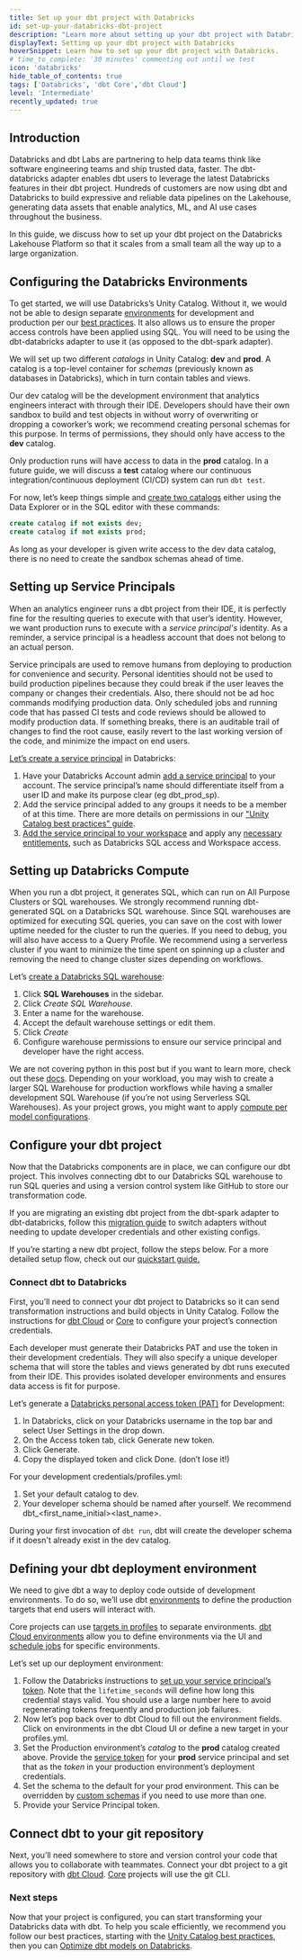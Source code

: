 ```yaml
---
title: Set up your dbt project with Databricks
id: set-up-your-databricks-dbt-project
description: "Learn more about setting up your dbt project with Databricks."
displayText: Setting up your dbt project with Databricks
hoverSnippet: Learn how to set up your dbt project with Databricks.
# time_to_complete: '30 minutes' commenting out until we test
icon: 'databricks'
hide_table_of_contents: true
tags: ['Databricks', 'dbt Core','dbt Cloud']
level: 'Intermediate'
recently_updated: true
---
```


<div style={{maxWidth: '900px'}}>

## Introduction

Databricks and dbt Labs are partnering to help data teams think like software engineering teams and ship trusted data, faster. The dbt-databricks adapter enables dbt users to leverage the latest Databricks features in their dbt project. Hundreds of customers are now using dbt and Databricks to build expressive and reliable data pipelines on the Lakehouse, generating data assets that enable analytics, ML, and AI use cases throughout the business.

In this guide, we discuss how to set up your dbt project on the Databricks Lakehouse Platform so that it scales from a small team all the way up to a large organization.

## Configuring the Databricks Environments

To get started, we will use Databricks’s Unity Catalog. Without it, we would not be able to design separate [environments](https://docs.getdbt.com/docs/collaborate/environments) for development and production per our [best practices](https://docs.getdbt.com/best-practices/how-we-structure/1-guide-overview). It also allows us to ensure the proper access controls have been applied using SQL. You will need to be using the dbt-databricks adapter to use it (as opposed to the dbt-spark adapter).

We will set up two different *catalogs* in Unity Catalog: **dev** and **prod**. A catalog is a top-level container for *schemas* (previously known as databases in Databricks), which in turn contain tables and views.

Our dev catalog will be the development environment that analytics engineers interact with through their IDE. Developers should have their own sandbox to build and test objects in without worry of overwriting or dropping a coworker’s work; we recommend creating personal schemas for this purpose. In terms of permissions, they should only have access to the **dev** catalog.

Only production runs will have access to data in the **prod** catalog. In a future guide, we will discuss a **test** catalog where our continuous integration/continuous deployment (CI/CD) system can run `dbt test`.

For now, let’s keep things simple and [create two catalogs](https://docs.databricks.com/sql/language-manual/sql-ref-syntax-ddl-create-catalog.html)  either using the Data Explorer or in the SQL editor with these commands:

```sql
create catalog if not exists dev;
create catalog if not exists prod;
```

As long as your developer is given write access to the dev data catalog, there is no need to create the sandbox schemas ahead of time.

## Setting up Service Principals

When an analytics engineer runs a dbt project from their IDE, it is perfectly fine for the resulting queries to execute with that user’s identity. However, we want production runs to execute with a *service principal's* identity. As a reminder, a service principal is a headless account that does not belong to an actual person.

Service principals are used to remove humans from deploying to production for convenience and security. Personal identities should not be used to build production pipelines because they could break if the user leaves the company or changes their credentials. Also, there should not be ad hoc commands modifying production data. Only scheduled jobs and running code that has passed CI tests and code reviews should be allowed to modify production data. If something breaks, there is an auditable trail of changes to find the root cause, easily revert to the last working version of the code, and minimize the impact on end users.

[Let’s create a service principal](https://docs.databricks.com/administration-guide/users-groups/service-principals.html#add-a-service-principal-to-your-databricks-account) in Databricks:

1. Have your Databricks Account admin [add a service principal](https://docs.databricks.com/administration-guide/users-groups/service-principals.html#add-a-service-principal-to-your-databricks-account) to your account. The service principal’s name should differentiate itself from a user ID and make its purpose clear (eg dbt_prod_sp).
2. Add the service principal added to any groups it needs to be a member of at this time. There are more details on permissions in our ["Unity Catalog best practices" guide](/best-practices/dbt-unity-catalog-best-practices).
3. [Add the service principal to your workspace](https://docs.databricks.com/administration-guide/users-groups/service-principals.html#add-a-service-principal-to-a-workspace) and apply any [necessary entitlements](https://docs.databricks.com/administration-guide/users-groups/service-principals.html#add-a-service-principal-to-a-workspace-using-the-admin-console), such as Databricks SQL access and Workspace access.

## Setting up Databricks Compute

When you run a dbt project, it generates SQL, which can run on All Purpose Clusters or SQL warehouses. We strongly recommend running dbt-generated SQL on a Databricks SQL warehouse. Since SQL warehouses are optimized for executing SQL queries, you can save on the cost with lower uptime needed for the cluster to run the queries. If you need to debug, you will also have access to a Query Profile. We recommend using a serverless cluster if you want to minimize the time spent on spinning up a cluster and removing the need to change cluster sizes depending on workflows.

Let’s [create a Databricks SQL warehouse](https://docs.databricks.com/sql/admin/sql-endpoints.html#create-a-sql-warehouse):

1. Click **SQL Warehouses** in the sidebar.
2. Click *Create SQL Warehouse*.
3. Enter a name for the warehouse.
4. Accept the default warehouse settings or edit them.
5. Click *Create*
6. Configure warehouse permissions to ensure our service principal and developer have the right access.

We are not covering python in this post but if you want to learn more, check out these [docs](https://docs.getdbt.com/docs/build/python-models#specific-data-platforms). Depending on your workload, you may wish to create a larger SQL Warehouse for production workflows while having a smaller development SQL Warehouse (if you’re not using Serverless SQL Warehouses). As your project grows, you might want to apply [compute per model configurations](/reference/resource-configs/databricks-configs#specifying-the-compute-for-models). 

## Configure your dbt project

Now that the Databricks components are in place, we can configure our dbt project. This involves connecting dbt to our Databricks SQL warehouse to run SQL queries and using a version control system like GitHub to store our transformation code.

If you are migrating an existing dbt project from the dbt-spark adapter to dbt-databricks, follow this [migration guide](/guides/migrate-from-spark-to-databricks) to switch adapters without needing to update developer credentials and other existing configs.

If you’re starting a new dbt project, follow the steps below. For a more detailed setup flow, check out our [quickstart guide.](/guides/databricks)

### Connect dbt to Databricks

First, you’ll need to connect your dbt project to Databricks so it can send transformation instructions and build objects in Unity Catalog. Follow the instructions for [dbt Cloud](/guides/databricks?step=4) or [Core](https://docs.getdbt.com/reference/warehouse-setups/databricks-setup) to configure your project’s connection credentials.

Each developer must generate their Databricks PAT and use the token in their development credentials. They will also specify a unique developer schema that will store the tables and views generated by dbt runs executed from their IDE. This provides isolated developer environments and ensures data access is fit for purpose.

Let’s generate a [Databricks personal access token (PAT)](https://docs.databricks.com/sql/user/security/personal-access-tokens.html) for Development:

1. In Databricks, click on your Databricks username in the top bar and select User Settings in the drop down.
2. On the Access token tab, click Generate new token.
3. Click Generate.
4. Copy the displayed token and click Done. (don’t lose it!)


For your development credentials/profiles.yml:

1. Set your default catalog to dev.
2. Your developer schema should be named after yourself. We recommend dbt_<first_name_initial><last_name>.

During your first invocation of `dbt run`, dbt will create the developer schema if it doesn't already exist in the dev catalog.

## Defining your dbt deployment environment

We need to give dbt a way to deploy code outside of development environments. To do so, we’ll use dbt [environments](https://docs.getdbt.com/docs/collaborate/environments) to define the production targets that end users will interact with.

Core projects can use [targets in profiles](https://docs.getdbt.com/docs/core/connection-profiles#understanding-targets-in-profiles) to separate environments. [dbt Cloud environments](https://docs.getdbt.com/docs/cloud/develop-in-the-cloud#set-up-and-access-the-cloud-ide) allow you to define environments via the UI and [schedule jobs](/guides/databricks#create-and-run-a-job) for specific environments.

Let’s set up our deployment environment:

1. Follow the Databricks instructions to [set up your service principal’s token](https://docs.databricks.com/dev-tools/service-principals.html#use-curl-or-postman). Note that the `lifetime_seconds` will define how long this credential stays valid. You should use a large number here to avoid regenerating tokens frequently and production job failures.
2. Now let’s pop back over to dbt Cloud to fill out the environment fields. Click on environments in the dbt Cloud UI or define a new target in your profiles.yml.
3. Set the Production environment’s *catalog* to the **prod** catalog created above. Provide the [service token](https://docs.databricks.com/administration-guide/users-groups/service-principals.html#manage-access-tokens-for-a-service-principal) for your **prod** service principal and set that as the *token* in your production environment’s deployment credentials.
4. Set the schema to the default for your prod environment. This can be overridden by [custom schemas](https://docs.getdbt.com/docs/build/custom-schemas#what-is-a-custom-schema) if you need to use more than one.
5. Provide your Service Principal token.

## Connect dbt to your git repository

Next, you’ll need somewhere to store and version control your code that allows you to collaborate with teammates. Connect your dbt project to a git repository with [dbt Cloud](/guides/databricks#set-up-a-dbt-cloud-managed-repository). [Core](/guides/manual-install#create-a-repository) projects will use the git CLI.

### Next steps

Now that your project is configured, you can start transforming your Databricks data with dbt. To help you scale efficiently, we recommend you follow our best practices, starting with the [Unity Catalog best practices](/best-practices/dbt-unity-catalog-best-practices), then you can [Optimize dbt models on Databricks](/guides/optimize-dbt-models-on-databricks).

</div>